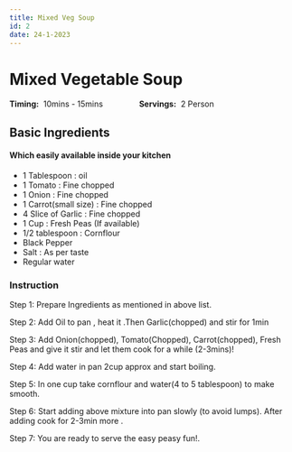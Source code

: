 ```yaml
---
title: Mixed Veg Soup
id: 2
date: 24-1-2023
---
```


# Mixed Vegetable Soup

<div style="display:flex ; gap:4rem ;">
    <div  style='display: flex;
    align-items: center;
    gap: 0.5rem;'> 
        <div style="font-weight:700">Timing:</div>10mins - 15mins
    </div> 
    <div style='display: flex;
    align-items: center;
    gap: 0.5rem;'>
        <div style="font-weight:700">Servings:</div> 2 Person
    </div>
</div>

## Basic Ingredients

#### Which easily available inside your kitchen

- 1 Tablespoon : oil
- 1 Tomato : Fine chopped
- 1 Onion : Fine chopped
- 1 Carrot(small size) : Fine chopped
- 4 Slice of Garlic : Fine chopped
- 1 Cup : Fresh Peas (If available)
- 1/2 tablespoon : Cornflour
- Black Pepper
- Salt : As per taste
- Regular water

### Instruction

Step 1: Prepare Ingredients as mentioned in above list.

Step 2: Add Oil to pan , heat it .Then Garlic(chopped) and stir for 1min

Step 3: Add Onion(chopped), Tomato(Chopped), Carrot(chopped), Fresh Peas and give it stir and let them cook for a while (2-3mins)!

Step 4: Add water in pan 2cup approx and start boiling.

Step 5: In one cup take cornflour and water(4 to 5 tablespoon) to make smooth.

Step 6: Start adding above mixture into pan slowly (to avoid lumps). After adding cook for 2-3min more .

Step 7: You are ready to serve the easy peasy fun!.
